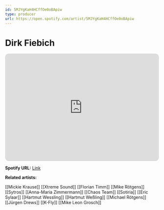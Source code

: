 ```yaml
---
id: 5MJYgKaH4HCffOe0oBApiw
type: producer
url: https://open.spotify.com/artist/5MJYgKaH4HCffOe0oBApiw
---
```

# Dirk Fiebich

<iframe style="border-radius:12px" src="https://open.spotify.com/embed/artist/5MJYgKaH4HCffOe0oBApiw" width="100%" height="352" frameBorder="0" allowfullscreen="" allow="autoplay; clipboard-write; encrypted-media; fullscreen; picture-in-picture" loading="lazy"></iframe>

**Spotify URL:** [Link](https://open.spotify.com/artist/5MJYgKaH4HCffOe0oBApiw)

**Related artists:**

[[Mickie Krause]]
[[Xtreme Sound]]
[[Florian Timm]]
[[Mike Rötgens]]
[[Sytros]]
[[Anna-Maria Zimmermann]]
[[Chaos Team]]
[[Sotiria]]
[[Eric Sylaar]]
[[Hartmut Wessling]]
[[Hartmut Weßling]]
[[Michael Rötgens]]
[[Jürgen Drews]]
[[K-Fly]]
[[Mike Leon Grosch]]
